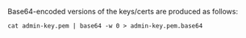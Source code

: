 Base64-encoded versions of the keys/certs are produced as follows:

    cat admin-key.pem | base64 -w 0 > admin-key.pem.base64

